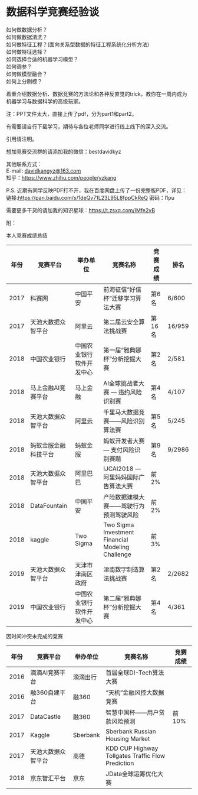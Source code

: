 # 数据科学竞赛经验谈
如何做数据分析？  
如何做数据清洗？  
如何做特征工程？(面向关系型数据的特征工程系统化分析方法)  
如何做特征选择？  
如何选择合适的机器学习模型？  
如何调参？  
如何做模型融合？  
如何上分刷榜？  

着重介绍数据分析、数据竞赛的方法论和各种反直觉的trick，教你在一周内成为机器学习与数据科学的高级玩家。

注：PPT文件太大，直接上传了pdf，分为part1和part2。

有需要请自行下载学习，期待与各位老师同学进行线上线下的深入交流。  

引用请注明。  

想加竞赛交流群的请添加我的微信：bestdavidkyz  

其他联系方式：  
E-mail: davidkangyz@163.com  
知乎：https://www.zhihu.com/people/yzkang  

P.S. 近期有同学反映PDF打不开，我在百度网盘上传了一份完整版PDF，详见：  
链接:https://pan.baidu.com/s/1deQv71L23L95L8fppCkReQ  密码：l1pu  

需要更多干货的请加我的知识星球：https://t.zsxq.com/IMfe2vB  
  
附：  

本人竞赛成绩总结

| 年份 | 竞赛平台 | 举办单位 | 竞赛名称 | 竞赛成绩 | 排名
| ---- | ---- | ---- | ---- |  ----  | ---- |
| 2017 | 科赛网 | 中国平安 | 前海征信“好信杯”迁移学习算法大赛 | 第6名 | 6/600
| 2017 | 天池大数据众智平台 | 阿里云 | 第二届云安全算法挑战赛 | 第16名 | 16/959
| 2018 | 中国农业银行 | 中国农业银行软件开发中心 | 第一届“雅典娜杯”分析挖掘大赛 | 第2名 | 2/581
| 2018 | 马上金融AI竞赛平台 | 马上金融 | AI全球挑战者大赛 — 违约风险识别赛 | 第4名 | 4/107
| 2018 | 天池大数据众智平台 | 阿里云 | 千里马大数据竞赛——风险识别算法赛 | 第5名 | 5/245
| 2018 | 蚂蚁金服金融科技平台 | 蚂蚁金服 | 蚂蚁开发者大赛 — 支付风险识别赛题 | 第9名 | 9/2986
| 2018 | 天池大数据众智平台 | 阿里巴巴 | IJCAI2018 — 阿里妈妈国际广告算法大赛 | 前2% 
| 2018 | DataFountain | 中国平安 | 产险数据建模大赛——驾驶行为预测驾驶风险 | 前2% 
| 2018 | kaggle | Two Sigma | Two Sigma Investment Financial Modeling Challenge | 前3% 
| 2019 | 天池大数据众智平台 | 天津市津南区政府 | 津南数字制造算法挑战赛 | 第2名 | 2/2682
| 2019 | 中国农业银行 | 中国农业银行软件开发中心 | 第二届“雅典娜杯”分析挖掘大赛 | 第4名 | 4/361

因时间冲突未完成的竞赛

| 年份 | 竞赛平台 | 举办单位 | 竞赛名称 | 竞赛成绩 | 
| ---- | ---- | ---- | ---- |  ----  |				
| 2016 | 滴滴AI竞赛平台 | 滴滴出行 | 首届全球DI-Tech算法大赛 |
| 2016 | 融360自建平台 | 融360 | “天机”金融风控大数据竞赛 |
| 2017 | DataCastle | 融360 | 智慧中国杯——用户贷款风险预测 | 前10% | 
| 2017 | Kaggle | Sberbank | Sberbank Russian Housing Market | 
| 2017 | 天池大数据众智平台 | 高德 | KDD CUP Highway Tollgates Traffic Flow Prediction | 
| 2018 | 京东智汇平台 | 京东 | JData全球运筹优化大赛 | 
